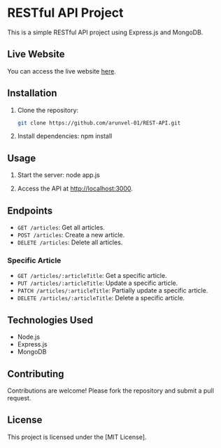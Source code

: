 # RESTful API Project

This is a simple RESTful API project using Express.js and MongoDB.

## Live Website

You can access the live website [here](https://rest-api-jxk3.onrender.com/).

## Installation

1. Clone the repository:

   ```bash
   git clone https://github.com/arunvel-01/REST-API.git

2. Install dependencies:
npm install

## Usage

1. Start the server:
node app.js

2. Access the API at [http://localhost:3000](http://localhost:3000).

## Endpoints

- `GET /articles`: Get all articles.
- `POST /articles`: Create a new article.
- `DELETE /articles`: Delete all articles.

### Specific Article

- `GET /articles/:articleTitle`: Get a specific article.
- `PUT /articles/:articleTitle`: Update a specific article.
- `PATCH /articles/:articleTitle`: Partially update a specific article.
- `DELETE /articles/:articleTitle`: Delete a specific article.

## Technologies Used

- Node.js
- Express.js
- MongoDB

## Contributing

Contributions are welcome! Please fork the repository and submit a pull request.

## License

This project is licensed under the [MIT License].
